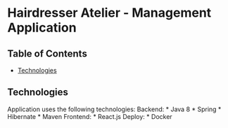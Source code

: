 # Hairdresser Atelier - Management Application

## Table of Contents
* [Technologies](#technologies)


## Technologies
Application uses the following technologies:
Backend:
    * Java 8
    * Spring
    * Hibernate
    * Maven
Frontend:
    * React.js
Deploy:
    * Docker


